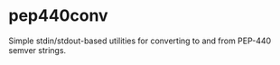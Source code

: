# pep440conv
Simple stdin/stdout-based utilities for converting to and from PEP-440 semver strings.
